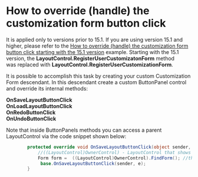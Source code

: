 # How to override (handle) the customization form button click


<p>It is applied only to versions prior to 15.1. If you are using version 15.1 and higher, please refer to the <a href="https://www.devexpress.com/Support/Center/p/T243928">How to override (handle) the customization form button click starting with the 15.1 version</a> example. Starting with the 15.1 version, the <strong>LayoutControl.RegisterUserCustomizatonForm</strong> method was replaced with <strong>LayoutControl.RegisterUserCustomizationForm</strong>.</p>
<p>It is possible to accomplish this task by creating your custom Customization Form descendant. In this descendant create a custom ButtonPanel control and override its internal methods:</p>
<p><strong>OnSaveLayoutButtonClick</strong> <br /> <strong>OnLoadLayoutButtonClick</strong> <br /> <strong>OnRedoButtonClick</strong> <br /> <strong>OnUndoButtonClick</strong></p>
<p>Note that inside ButtonPanels methods you can access a parent LayoutControl via the code snippet shown below:</p>


```cs
        protected override void OnSaveLayoutButtonClick(object sender, EventArgs e) {
            //((LayoutControl)OwnerControl) - LayoutControl that shows your own Customization form
            Form form =  ((LayoutControl)OwnerControl).FindForm(); //the form that contains a layout control (Form1 in this sample)
             base.OnSaveLayoutButtonClick(sender, e);
        }

```



<br/>


